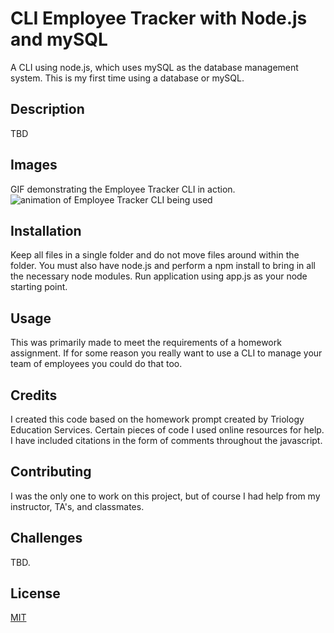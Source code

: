 # CLI Employee Tracker with Node.js and mySQL
A CLI using node.js, which uses mySQL as the database management system. This is my first time using a database or mySQL.

## Description 
TBD

## Images
GIF demonstrating the Employee Tracker CLI in action.
![animation of Employee Tracker CLI being used](TBD)

## Installation 
Keep all files in a single folder and do not move files around within the folder. You must also have node.js and perform a npm install to bring in all the necessary node modules. Run application using app.js as your node starting point.

## Usage 
This was primarily made to meet the requirements of a homework assignment. If for some reason you really want to use a CLI to manage your team of employees you could do that too.

## Credits 
I created this code based on the homework prompt created by Triology Education Services. Certain pieces of code I used online resources for help. I have included citations in the form of comments throughout the javascript.

## Contributing 
I was the only one to work on this project, but of course I had help from my instructor, TA's, and classmates.

## Challenges
TBD.

## License
[MIT](https://choosealicense.com/licenses/mit/)